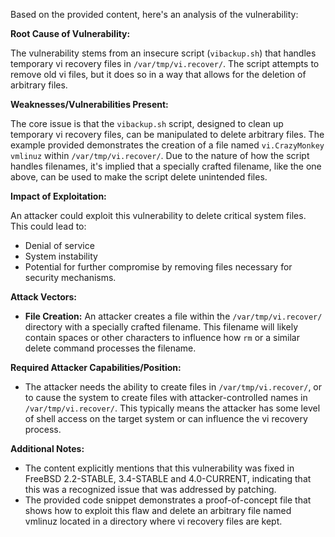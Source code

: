 Based on the provided content, here's an analysis of the vulnerability:

**Root Cause of Vulnerability:**

The vulnerability stems from an insecure script (`vibackup.sh`) that handles temporary vi recovery files in `/var/tmp/vi.recover/`. The script attempts to remove old vi files, but it does so in a way that allows for the deletion of arbitrary files.

**Weaknesses/Vulnerabilities Present:**

The core issue is that the `vibackup.sh` script, designed to clean up temporary vi recovery files, can be manipulated to delete arbitrary files. The example provided demonstrates the creation of a file named `vi.CrazyMonkey vmlinuz` within `/var/tmp/vi.recover/`. Due to the nature of how the script handles filenames, it's implied that a specially crafted filename, like the one above, can be used to make the script delete unintended files.

**Impact of Exploitation:**

An attacker could exploit this vulnerability to delete critical system files. This could lead to:

*   Denial of service
*   System instability
*   Potential for further compromise by removing files necessary for security mechanisms.

**Attack Vectors:**

*   **File Creation:** An attacker creates a file within the `/var/tmp/vi.recover/` directory with a specially crafted filename. This filename will likely contain spaces or other characters to influence how `rm` or a similar delete command processes the filename.

**Required Attacker Capabilities/Position:**

*   The attacker needs the ability to create files in `/var/tmp/vi.recover/`, or to cause the system to create files with attacker-controlled names in `/var/tmp/vi.recover/`. This typically means the attacker has some level of shell access on the target system or can influence the vi recovery process.

**Additional Notes:**

*   The content explicitly mentions that this vulnerability was fixed in FreeBSD 2.2-STABLE, 3.4-STABLE and 4.0-CURRENT, indicating that this was a recognized issue that was addressed by patching.
*   The provided code snippet demonstrates a proof-of-concept file that shows how to exploit this flaw and delete an arbitrary file named vmlinuz located in a directory where vi recovery files are kept.